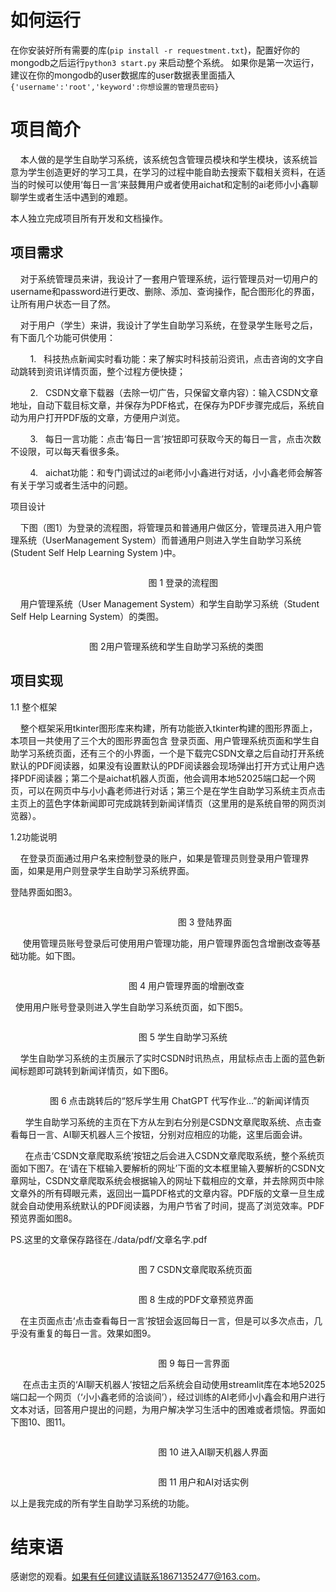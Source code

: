 # 如何运行

在你安装好所有需要的库(`pip install -r requestment.txt`)，配置好你的mongodb之后运行`python3 start.py` 来启动整个系统。
如果你是第一次运行，建议在你的mongodb的user数据库的user数据表里面插入`{'username':'root','keyword':你想设置的管理员密码}`

# 项目简介

    本人做的是学生自助学习系统，该系统包含管理员模块和学生模块，该系统旨意为学生创造更好的学习工具，在学习的过程中能自助去搜索下载相关资料，在适当的时候可以使用‘每日一言’来鼓舞用户或者使用aichat和定制的ai老师小小鑫聊聊学生或者生活中遇到的难题。

本人独立完成项目所有开发和文档操作。

## 项目需求

    对于系统管理员来讲，我设计了一套用户管理系统，运行管理员对一切用户的username和password进行更改、删除、添加、查询操作，配合图形化的界面，让所有用户状态一目了然。

    对于用户（学生）来讲，我设计了学生自助学习系统，在登录学生账号之后，有下面几个功能可供使用：

        1.   科技热点新闻实时看功能：来了解实时科技前沿资讯，点击咨询的文字自动跳转到资讯详情页面，整个过程方便快捷；

        2.   CSDN文章下载器（去除一切广告，只保留文章内容）：输入CSDN文章地址，自动下载目标文章，并保存为PDF格式，在保存为PDF步骤完成后，系统自动为用户打开PDF版的文章，方便用户浏览。

        3.   每日一言功能：点击‘每日一言’按钮即可获取今天的每日一言，点击次数不设限，可以每天看很多条。

        4.   aichat功能：和专门调试过的ai老师小小鑫进行对话，小小鑫老师会解答有关于学习或者生活中的问题。

项目设计

    下图（图1）为登录的流程图，将管理员和普通用户做区分，管理员进入用户管理系统（UserManagement System）而普通用户则进入学生自助学习系统(Student Self Help
Learning System )中。

<img title="" src="./data/img/clip_image001.png" alt="" data-align="center">

                                                        图 1 登录的流程图

    用户管理系统（User Management System）和学生自助学习系统（Student
Self Help Learning System）的类图。

<img title="" src="./data/img/clip_image004.png" alt="" data-align="center">

                                图 2用户管理系统和学生自助学习系统的类图

## 项目实现

1.1 整个框架

    整个框架采用tkinter图形库来构建，所有功能嵌入tkinter构建的图形界面上，本项目一共使用了三个大的图形界面包含
登录页面、用户管理系统页面和学生自助学习系统页面，还有三个的小界面，一个是下载完CSDN文章之后自动打开系统默认的PDF阅读器，如果没有设置默认的PDF阅读器会现场弹出打开方式让用户选择PDF阅读器；第二个是aichat机器人页面，他会调用本地52025端口起一个网页，可以在网页中与小小鑫老师进行对话；第三个是在学生自助学习系统主页点击主页上的蓝色字体新闻即可完成跳转到新闻详情页（这里用的是系统自带的网页浏览器）。

1.2功能说明

    在登录页面通过用户名来控制登录的账户，如果是管理员则登录用户管理界面，如果是用户则登录学生自助学习系统界面。

登陆界面如图3。

<img title="" src="./data/img/clip_image006.png" alt="" data-align="center">

                                                                    图 3 登陆界面

     使用管理员账号登录后可使用用户管理功能，用户管理界面包含增删改查等基础功能。如下图。

<img title="" src="./data/img/clip_image008.png" alt="" data-align="center"><img title="" src="./data/img/clip_image010.png" alt="" data-align="center"><img title="" src="./data/img/clip_image012.png" alt="" data-align="center"><img title="" src="./data/img/clip_image014.png" alt="" data-align="center">

                                                图 4 用户管理界面的增删改查

  使用用户账号登录则进入学生自助学习系统页面，如下图5。

<img title="" src="./data/img/clip_image016.png" alt="" data-align="center">

                                                    图 5 学生自助学习系统

    学生自助学习系统的主页展示了实时CSDN时讯热点，用鼠标点击上面的蓝色新闻标题即可跳转到新闻详情页，如下图6。

<img title="" src="./data/img/clip_image018.png" alt="" data-align="center">

                图 6 点击跳转后的“怒斥学生用 ChatGPT 代写作业…”的新闻详情页

      学生自助学习系统的主页在下方从左到右分别是CSDN文章爬取系统、点击查看每日一言、AI聊天机器人三个按钮，分别对应相应的功能，这里后面会讲。

      在点击‘CSDN文章爬取系统’按钮之后会进入CSDN文章爬取系统，整个系统页面如下图7。在‘请在下框输入要解析的网址’下面的文本框里输入要解析的CSDN文章网址，CSDN文章爬取系统会根据输入的网址下载相应的文章，并去除网页中除文章外的所有碍眼元素，返回出一篇PDF格式的文章内容。PDF版的文章一旦生成就会自动使用系统默认的PDF阅读器，为用户节省了时间，提高了浏览效率。PDF预览界面如图8。

PS.这里的文章保存路径在./data/pdf/文章名字.pdf

<img title="" src="./data/img/clip_image020.png" alt="" data-align="center">

                                                    图 7 CSDN文章爬取系统页面

<img title="" src="./data/img/clip_image022.png" alt="" data-align="center">

                                                    图 8 生成的PDF文章预览界面

    在主页面点击‘点击查看每日一言’按钮会返回每日一言，但是可以多次点击，几乎没有重复的每日一言。效果如图9。

<img title="" src="./data/img/clip_image024.png" alt="" data-align="center">

                                                            图 9 每日一言界面

     在点击主页的‘AI聊天机器人’按钮之后系统会自动使用streamlit库在本地52025端口起一个网页（‘小小鑫老师的洽谈间’），经过训练的AI老师小小鑫会和用户进行文本对话，回答用户提出的问题，为用户解决学习生活中的困难或者烦恼。界面如下图10、图11。

<img title="" src="./data/img/clip_image026.png" alt="" data-align="center">

                                                            图 10 进入AI聊天机器人界面

<img title="" src="./data/img/clip_image028.png" alt="" data-align="center">

                                                            图 11 用户和AI对话实例

以上是我完成的所有学生自助学习系统的功能。

# 结束语

感谢您的观看。如果有任何建议请联系18671352477@163.com。
